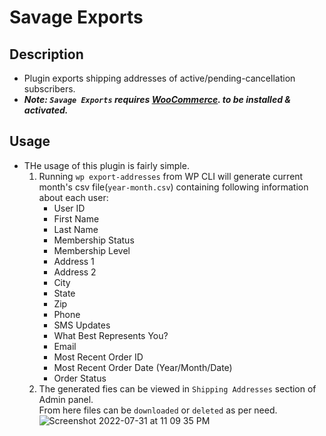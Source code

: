 # Savage Exports

## Description
- Plugin exports shipping addresses of active/pending-cancellation subscribers.
- **_Note: `Savage Exports` requires [WooCommerce](https://woocommerce.com). to be installed & activated._**

## Usage
- THe usage of this plugin is fairly simple.
  1. Running `wp export-addresses` from WP CLI will generate current month's csv file(`year-month.csv`) containing following information about each user:
     - User ID
     - First Name
     - Last Name
     - Membership Status
     - Membership Level
     - Address 1
     - Address 2
     - City
     - State
     - Zip
     - Phone
     - SMS Updates
     - What Best Represents You?
     - Email
     - Most Recent Order ID
     - Most Recent Order Date (Year/Month/Date)
     - Order Status
  2. The generated fies can be viewed in `Shipping Addresses` section of Admin panel. <br> From here files can be `downloaded` or `deleted` as per need. 
      ![Screenshot 2022-07-31 at 11 09 35 PM](https://user-images.githubusercontent.com/63953699/182039375-27de3168-31a4-4d97-8666-98ead04258ed.png)
